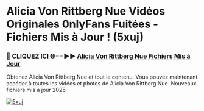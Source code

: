 # Alicia Von Rittberg Nue Vidéos Originales 0nlyFans Fuitées - Fichiers Mis à Jour ! (5xuj)

<h3>🔴 CLIQUEZ ICI 🌐==►► <a href="https://tinyurl.com/2pmr4ezf" rel="nofollow">Alicia Von Rittberg Nue Fichiers Mis à Jour</a></h3>

Obtenez Alicia Von Rittberg Nue et tout le contenu. Vous pouvez maintenant accéder à toutes les vidéos et photos de Alicia Von Rittberg Nue. Nouveaux fichiers mis à jour 2025

[![5xuj](https://i.imgur.com/6SNvagu.gif)](https://tinyurl.com/2pmr4ezf)
